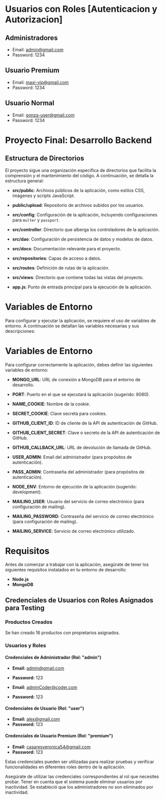 # Usuarios con Roles [Autenticacion y Autorizacion]

## Administradores

- Email: admin@gmail.com
- Password: 1234

## Usuario Premium

- Email: maxi-vip@gmail.com
- Password: 1234

## Usuario Normal

- Email: gonza-user@gmail.com
- Password: 1234

# Proyecto Final: Desarrollo Backend

## Estructura de Directorios

El proyecto sigue una organización específica de directorios que facilita la comprensión y el mantenimiento del código. A continuación, se detalla la estructura general:

- **src/public**: Archivos públicos de la aplicación, como estilos CSS, imágenes y scripts JavaScript.

- **public/upload**: Repositorio de archivos subidos por los usuarios.

- **src/config**: Configuración de la aplicación, incluyendo configuraciones para `multer` y `passport`.

- **src/controller**: Directorio que alberga los controladores de la aplicación.

- **src/dao**: Configuración de persistencia de datos y modelos de datos.

- **src/docs**: Documentación relevante para el proyecto.

- **src/repositories**: Capas de acceso a datos.

- **src/routes**: Definición de rutas de la aplicación.

- **src/views**: Directorio que contiene todas las vistas del proyecto.

- **app.js**: Punto de entrada principal para la ejecución de la aplicación.

# Variables de Entorno

Para configurar y ejecutar la aplicación, se requiere el uso de variables de entorno. A continuación se detallan las variables necesarias y sus descripciones:

# Variables de Entorno

Para configurar correctamente la aplicación, debes definir las siguientes variables de entorno:

- **MONGO_URL**: URL de conexión a MongoDB para el entorno de desarrollo.

- **PORT**: Puerto en el que se ejecutará la aplicación (sugerido: 8080).

- **NAME_COOKIE**: Nombre de la cookie.

- **SECRET_COOKIE**: Clave secreta para cookies.

- **GITHUB_CLIENT_ID**: ID de cliente de la API de autenticación de GitHub.

- **GITHUB_CLIENT_SECRET**: Clave o secreto de la API de autenticación de GitHub.

- **GITHUB_CALLBACK_URL**: URL de devolución de llamada de GitHub.

- **USER_ADMIN**: Email del administrador (para propósitos de autenticación).

- **PASS_ADMIN**: Contraseña del administrador (para propósitos de autenticación).

- **NODE_ENV**: Entorno de ejecución de la aplicación (sugerido: development).

- **MAILING_USER**: Usuario del servicio de correo electrónico (para configuración de mailing).

- **MAILING_PASSWORD**: Contraseña del servicio de correo electrónico (para configuración de mailing).

- **MAILING_SERVICE**: Servicio de correo electrónico utilizado.

# Requisitos

Antes de comenzar a trabajar con la aplicación, asegúrate de tener los siguientes requisitos instalados en tu entorno de desarrollo:

- **Node.js**
- **MongoDB**

## Credenciales de Usuarios con Roles Asignados para Testing

### Productos Creados

Se han creado 16 productos con propietarios asignados.

### Usuarios y Roles

#### Credenciales de Administrador (Rol: "admin")

- **Email:** admin@gmail.com
- **Password:** 123

- **Email:** adminCoder@coder.com
- **Password:** 123

#### Credenciales de Usuario (Rol: "user")

- **Email:** alex@gmail.com
- **Password:** 123

#### Credenciales de Usuario Premium (Rol: "premium")

- **Email:** casaresveronica54@gmail.com
- **Password:** 123

Estas credenciales pueden ser utilizadas para realizar pruebas y verificar funcionalidades en diferentes roles dentro de la aplicación.

Asegúrate de utilizar las credenciales correspondientes al rol que necesites probar.
Tener en cuenta que el sistema puede eliminar usuarios por inactividad. Se estableció que los administradores no son eliminados por inactividad.
